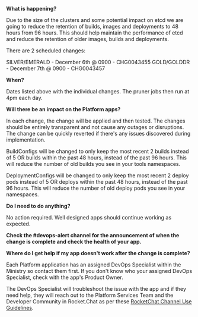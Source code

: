 **What is happening?**

Due to the size of the clusters and some potential impact on etcd we are going to reduce the retention of builds, images and deployments to 48 hours from 96 hours. This should help maintain the performance of etcd and reduce the retention of older images, builds and deployments.

There are 2 scheduled changes:

SILVER/EMERALD - December 6th @ 0900 - CHG0043455
GOLD/GOLDDR - December 7th @ 0900 - CHG0043457

**When?**

Dates listed above with the individual changes. The pruner jobs then run at 4pm each day.

**Will there be an impact on the Platform apps?**

In each change, the change will be applied and then tested. The changes should be entirely transparent and not cause any outages or disruptions. The change can be quickly reverted if there's any issues discovered during implementation.

BuildConfigs will be changed to only keep the most recent 2 builds instead of 5 OR builds within the past 48 hours, instead of the past 96 hours. This will reduce the number of old builds you see in your tools namespaces.

DeploymentConfigs will be changed to only keep the most recent 2 deploy pods instead of 5 OR deploys within the past 48 hours, instead of the past 96 hours. This will reduce the number of old deploy pods you see in your namespaces.

**Do I need to do anything?**

No action required. Well designed apps should continue working as expected.

**Check the #devops-alert channel for the announcement of when the change is complete and check the health of your app.**

**Where do I get help if my app doesn't work after the change is complete?**

Each Platform application has an assigned DevOps Specialist within the Ministry so contact them first. If you don't know who your assigned DevOps Specialist, check with the app's Product Owner.

The DevOps Specialist will troubleshoot the issue with the app and if they need help, they will reach out to the Platform Services Team and the Developer Community in Rocket.Chat as per these [RocketChat Channel Use Guidelines](
https://developer.gov.bc.ca/Getting-human-support-for-issues-not-covered-by-devops-requests).
